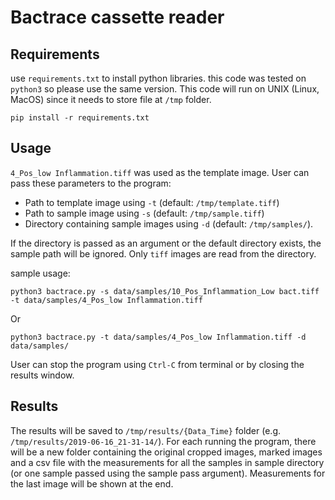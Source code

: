 # Bactrace cassette reader

## Requirements
use `requirements.txt` to install python libraries. this code was tested on `python3` so please use the same version. This code will run on UNIX (Linux, MacOS) since it needs to store file at `/tmp` folder.
```
pip install -r requirements.txt
```

## Usage
`4_Pos_low Inflammation.tiff` was used as the template image. User can pass these parameters to the program: 
- Path to template image using `-t` (default: `/tmp/template.tiff`)
- Path to sample image using `-s` (default: `/tmp/sample.tiff`)
- Directory containing sample images using `-d` (default: `/tmp/samples/`). 

If the directory is passed as an argument or the default directory exists, the sample path will be ignored. Only `tiff` images are read from the directory.

sample usage:
```
python3 bactrace.py -s data/samples/10_Pos_Inflammation_Low bact.tiff -t data/samples/4_Pos_low Inflammation.tiff
```
Or
```
python3 bactrace.py -t data/samples/4_Pos_low Inflammation.tiff -d data/samples/
```
User can stop the program using `Ctrl-C` from terminal or by closing the results window.

## Results
The results will be saved to `/tmp/results/{Data_Time}` folder (e.g. `/tmp/results/2019-06-16_21-31-14/`). For each running the program, there will be a new folder containing the original cropped images, marked images and a csv file with the measurements for all the samples in sample directory (or one sample passed using the sample pass argument).
Measurements for the last image will be shown at the end.

